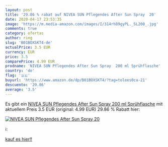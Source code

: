 ```yaml
---
layout: post
title: '29.86 % rabat auf NIVEA SUN Pflegendes After Sun Spray  20'
date: 2020-04-17 23:53:35
image: 'https://m.media-amazon.com/images/I/314rh89gyPL._SL200_.jpg'
comments: true
category: ofertas
author: ring
slug: 'B01BOXSKT4-de'
actualPrice: 3.5 EUR
currency: EUR
price: 3.5
comparePrice: 4.99 EUR
prodname: 'NIVEA SUN Pflegendes After Sun Spray  200 ml Sprühflasche'
country: 'de'
flag: '🇩🇪'
buyurl: 'https://www.amazon.de/dp/B01BOXSKT4/?tag=tolees0ca-21'
descuento: '29.86'
average: '3.5'
---
```


Es gibt ein [NIVEA SUN Pflegendes After Sun Spray  200 ml Sprühflasche](https://www.amazon.de/dp/B01BOXSKT4/?tag=tolees0ca-21) mit aktuellem Preis 3.5 EUR (original: 4.99 EUR) 29.86 % Rabatt hier:

[![NIVEA SUN Pflegendes After Sun Spray  20](https://m.media-amazon.com/images/I/314rh89gyPL._SL200_.jpg)](https://www.amazon.de/dp/B01BOXSKT4/?tag=tolees0ca-21)

ℹ️:


[kauf es hier!!](https://www.amazon.de/dp/B01BOXSKT4/?tag=tolees0ca-21)
